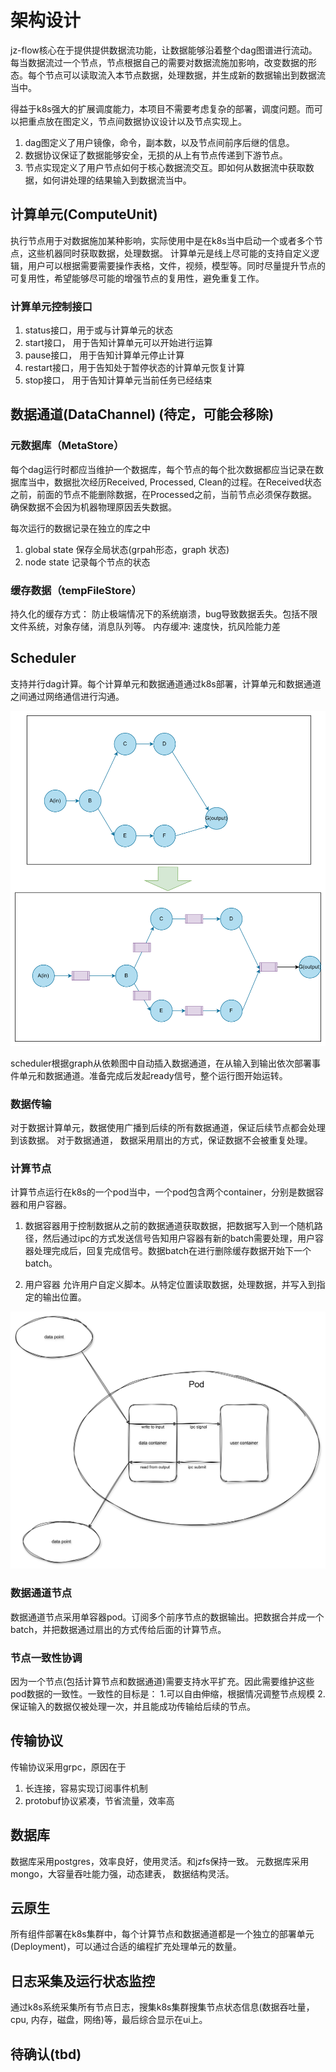 # 架构设计

jz-flow核心在于提供提供数据流功能，让数据能够沿着整个dag图谱进行流动。每当数据流过一个节点，节点根据自己的需要对数据流施加影响，改变数据的形态。每个节点可以读取流入本节点数据，处理数据，并生成新的数据输出到数据流当中。

得益于k8s强大的扩展调度能力，本项目不需要考虑复杂的部署，调度问题。而可以把重点放在图定义，节点间数据协议设计以及节点实现上。
1. dag图定义了用户镜像，命令，副本数，以及节点间前序后继的信息。 
2. 数据协议保证了数据能够安全，无损的从上有节点传递到下游节点。
3. 节点实现定义了用户节点如何于核心数据流交互。即如何从数据流中获取数据，如何讲处理的结果输入到数据流当中。

##  计算单元(ComputeUnit)

执行节点用于对数据施加某种影响，实际使用中是在k8s当中启动一个或者多个节点，这些机器同时获取数据，处理数据。
计算单元是线上尽可能的支持自定义逻辑，用户可以根据需要需要操作表格，文件，视频，模型等。同时尽量提升节点的可复用性，希望能够尽可能的增强节点的复用性，避免重复工作。

### 计算单元控制接口

1. status接口，用于或与计算单元的状态
1. start接口， 用于告知计算单元可以开始进行运算
2. pause接口， 用于告知计算单元停止计算
3. restart接口，用于告知处于暂停状态的计算单元恢复计算
4. stop接口， 用于告知计算单元当前任务已经结束

##  数据通道(DataChannel) (待定，可能会移除)

### 元数据库（MetaStore）

每个dag运行时都应当维护一个数据库，每个节点的每个批次数据都应当记录在数据库当中，数据批次经历Received, Processed, Clean的过程。在Received状态之前，前面的节点不能删除数据，在Processed之前，当前节点必须保存数据。确保数据不会因为机器物理原因丢失数据。

每次运行的数据记录在独立的库之中

1. global state 保存全局状态(grpah形态，graph 状态)
2. node state 记录每个节点的状态

### 缓存数据（tempFileStore）

持久化的缓存方式： 防止极端情况下的系统崩溃，bug导致数据丢失。包括不限文件系统，对象存储，消息队列等。
内存缓冲: 速度快，抗风险能力差

## Scheduler

支持并行dag计算。每个计算单元和数据通道通过k8s部署，计算单元和数据通道之间通过网络通信进行沟通。

![dag](images/dag.png)

scheduler根据graph从依赖图中自动插入数据通道，在从输入到输出依次部署事件单元和数据通道。准备完成后发起ready信号，整个运行图开始运转。

### 数据传输

对于数据计算单元，数据使用广播到后续的所有数据通道，保证后续节点都会处理到该数据。
对于数据通道， 数据采用扇出的方式，保证数据不会被重复处理。

### 计算节点

计算节点运行在k8s的一个pod当中，一个pod包含两个container，分别是数据容器和用户容器。

1. 数据容器用于控制数据从之前的数据通道获取数据，把数据写入到一个随机路径，然后通过ipc的方式发送信号告知用户容器有新的batch需要处理，用户容器处理完成后，回复完成信号。数据batch在进行删除缓存数据开始下一个batch。

2. 用户容器 允许用户自定义脚本。从特定位置读取数据，处理数据，并写入到指定的输出位置。

![计算节点pod](./images/compute_unit_pod.png)

### 数据通道节点

数据通道节点采用单容器pod。订阅多个前序节点的数据输出。把数据合并成一个batch，并把数据通过扇出的方式传给后面的计算节点。

### 节点一致性协调

因为一个节点(包括计算节点和数据通道)需要支持水平扩充。因此需要维护这些pod数据的一致性。一致性的目标是：
1.可以自由伸缩，根据情况调整节点规模
2.保证输入的数据仅被处理一次，并且能成功传输给后续的节点。

## 传输协议

传输协议采用grpc，原因在于

1. 长连接，容易实现订阅事件机制
2. protobuf协议紧凑，节省流量，效率高

## 数据库

数据库采用postgres，效率良好，使用灵活。和jzfs保持一致。
元数据库采用mongo，大容量吞吐能力强，动态建表， 数据结构灵活。

## 云原生

所有组件部署在k8s集群中，每个计算节点和数据通道都是一个独立的部署单元(Deployment)，可以通过合适的编程扩充处理单元的数量。

## 日志采集及运行状态监控

通过k8s系统采集所有节点日志，搜集k8s集群搜集节点状态信息(数据吞吐量，cpu, 内存，磁盘，网络)等，最后综合显示在ui上。

## 待确认(tbd)

